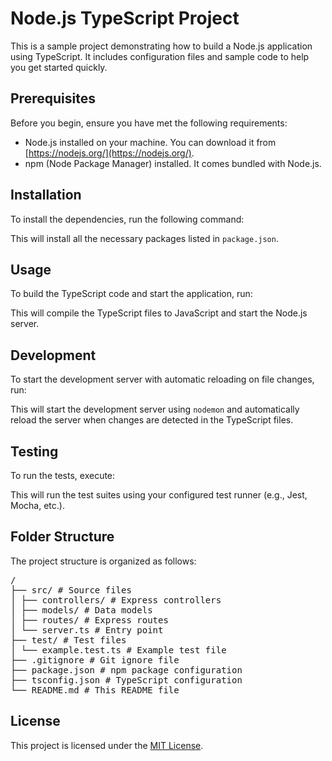 # Node.js TypeScript Project

This is a sample project demonstrating how to build a Node.js application using TypeScript. It includes configuration files and sample code to help you get started quickly.

## Prerequisites

Before you begin, ensure you have met the following requirements:

- Node.js installed on your machine. You can download it from [https://nodejs.org/](https://nodejs.org/).
- npm (Node Package Manager) installed. It comes bundled with Node.js.

## Installation

To install the dependencies, run the following command:


This will install all the necessary packages listed in `package.json`.

## Usage

To build the TypeScript code and start the application, run:


This will compile the TypeScript files to JavaScript and start the Node.js server.

## Development

To start the development server with automatic reloading on file changes, run:


This will start the development server using `nodemon` and automatically reload the server when changes are detected in the TypeScript files.

## Testing

To run the tests, execute:


This will run the test suites using your configured test runner (e.g., Jest, Mocha, etc.).

## Folder Structure

The project structure is organized as follows:
<pre>
/
├── src/ # Source files
│ ├── controllers/ # Express controllers
│ ├── models/ # Data models
│ ├── routes/ # Express routes
│ └── server.ts # Entry point
├── test/ # Test files
│ └── example.test.ts # Example test file
├── .gitignore # Git ignore file
├── package.json # npm package configuration
├── tsconfig.json # TypeScript configuration
└── README.md # This README file
</pre>


## License

This project is licensed under the [MIT License](LICENSE).

